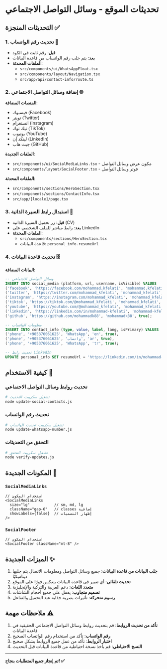 # تحديثات الموقع - وسائل التواصل الاجتماعي

## التحديثات المنجزة ✅

### 1. تحديث رقم الواتساب 📱
- **قبل**: رقم ثابت في الكود
- **بعد**: يتم جلب رقم الواتساب من قاعدة البيانات
- **الملفات المحدثة**:
  - `src/components/ui/WhatsAppFloat.tsx`
  - `src/components/layout/Navigation.tsx`
  - `src/app/api/contact-info/route.ts`

### 2. إضافة وسائل التواصل الاجتماعي 🌐
**المنصات المضافة**:
- فيسبوك (Facebook)
- تويتر (Twitter)
- انستغرام (Instagram)
- تيك توك (TikTok)
- يوتيوب (YouTube)
- لينكد إن (LinkedIn)
- جيت هاب (GitHub)

**الملفات الجديدة**:
- `src/components/ui/SocialMediaLinks.tsx` - مكون عرض وسائل التواصل
- `src/components/layout/SocialFooter.tsx` - فوتر وسائل التواصل

**الملفات المحدثة**:
- `src/components/sections/HeroSection.tsx`
- `src/components/sections/ContactInfo.tsx`
- `src/app/[locale]/page.tsx`

### 3. استبدال رابط السيرة الذاتية 📄
- **قبل**: زر تحميل السيرة الذاتية (CV)
- **بعد**: رابط مباشر للملف الشخصي على LinkedIn
- **الملفات المحدثة**:
  - `src/components/sections/HeroSection.tsx`
  - قاعدة البيانات: `personal_info.resumeUrl`

### 4. تحديث قاعدة البيانات 🗄️
**البيانات المضافة**:
```sql
-- وسائل التواصل الاجتماعي
INSERT INTO social_media (platform, url, username, isVisible) VALUES
('facebook', 'https://facebook.com/mohammad.kfelati', 'mohammad.kfelati', true),
('twitter', 'https://twitter.com/mohammad_kfelati', 'mohammad_kfelati', true),
('instagram', 'https://instagram.com/mohammad_kfelati', 'mohammad_kfelati', true),
('tiktok', 'https://tiktok.com/@mohammad_kfelati', 'mohammad_kfelati', true),
('youtube', 'https://youtube.com/@mohammad_kfelati', 'mohammad_kfelati', true),
('linkedin', 'https://linkedin.com/in/mohammad-kfelati', 'mohammad-kfelati', true),
('github', 'https://github.com/mohammadk88', 'mohammadk88', true);

-- معلومات الواتساب
INSERT INTO contact_info (type, value, label, lang, isPrimary) VALUES
('phone', '+905376061625', 'WhatsApp', 'en', true),
('phone', '+905376061625', 'واتساب', 'ar', true),
('phone', '+905376061625', 'WhatsApp', 'tr', true);

-- تحديث رابط LinkedIn
UPDATE personal_info SET resumeUrl = 'https://linkedin.com/in/mohammad-kfelati';
```

## كيفية الاستخدام 🚀

### تحديث روابط وسائل التواصل الاجتماعي
```bash
# تشغيل سكريبت التحديث
node update-social-contacts.js
```

### تحديث رقم الواتساب
```bash
# تشغيل سكريبت تحديث الواتساب
node update-whatsapp-number.js
```

### التحقق من التحديثات
```bash
# تشغيل سكريبت التحقق
node verify-updates.js
```

## المكونات الجديدة 🔧

### `SocialMediaLinks`
```tsx
// استخدام المكون
<SocialMediaLinks 
  size="lg"           // sm, md, lg
  className="gap-6"   // classes إضافية
  showLabels={false}  // إظهار التسميات
/>
```

### `SocialFooter`
```tsx
// استخدام المكون
<SocialFooter className="mt-8" />
```

## الميزات الجديدة ✨

1. **جلب البيانات من قاعدة البيانات**: جميع وسائل التواصل ومعلومات الاتصال يتم جلبها ديناميكيًا
2. **تحديث تلقائي**: أي تغيير في قاعدة البيانات ينعكس فورًا على الموقع
3. **متعدد اللغات**: دعم العربية والتركية والإنجليزية
4. **تصميم متجاوب**: يعمل على جميع أحجام الشاشات
5. **رسوم متحركة**: تأثيرات بصرية جذابة عند التحميل والتفاعل

## ملاحظات مهمة ⚠️

1. **تأكد من تحديث الروابط**: قم بتحديث روابط وسائل التواصل الاجتماعي الحقيقية في قاعدة البيانات
2. **رقم الواتساب**: تأكد من استخدام رقم الواتساب الصحيح
3. **اختبار الروابط**: تأكد من عمل جميع الروابط بشكل صحيح
4. **النسخ الاحتياطي**: قم بأخذ نسخة احتياطية من قاعدة البيانات قبل التحديث

---

**تم إنجاز جميع المتطلبات بنجاح! ✅**
